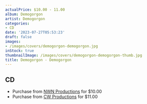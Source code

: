 ```yaml
---
actualPrice: $10.00 - 11.00
album: Demogorgon
artist: Demogorgon
categories:
- CD
date: '2023-07-27T05:53:23'
draft: false
images:
- /images/covers/demogorgon-demogorgon.jpg
inStock: true
thumbnailImage: /images/covers/demogorgon-demogorgon-thumb.jpg
title: Demogorgon - Demogorgon
---
```


## CD
* Purchase from [NWN Productions](http://shop.nwnprod.com/index.php?route=product/product&path=93&product_id=17291&sort=pd.name&order=ASC) for $10.00
* Purchase from [CW Productions](https://shop.cwproductions.net/products/demogorgon-demogorgon-cd) for $11.00
